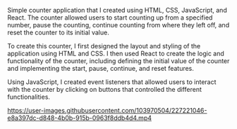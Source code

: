 Simple counter application that I created using HTML, CSS, JavaScript, and React. The counter allowed users to start counting up from a specified number, pause the counting, continue counting from where they left off, and reset the counter to its initial value.

To create this counter, I first designed the layout and styling of the application using HTML and CSS. I then used React to create the logic and functionality of the counter, including defining the initial value of the counter and implementing the start, pause, continue, and reset features.

Using JavaScript, I created event listeners that allowed users to interact with the counter by clicking on buttons that controlled the different functionalities.


https://user-images.githubusercontent.com/103970504/227221046-e8a397dc-d848-4b0b-915b-0963f8ddb4d4.mp4

